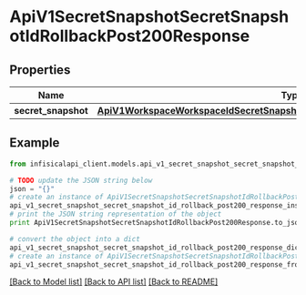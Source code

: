 # ApiV1SecretSnapshotSecretSnapshotIdRollbackPost200Response


## Properties
Name | Type | Description | Notes
------------ | ------------- | ------------- | -------------
**secret_snapshot** | [**ApiV1WorkspaceWorkspaceIdSecretSnapshotsGet200ResponseSecretSnapshotsInner**](ApiV1WorkspaceWorkspaceIdSecretSnapshotsGet200ResponseSecretSnapshotsInner.md) |  | 

## Example

```python
from infisicalapi_client.models.api_v1_secret_snapshot_secret_snapshot_id_rollback_post200_response import ApiV1SecretSnapshotSecretSnapshotIdRollbackPost200Response

# TODO update the JSON string below
json = "{}"
# create an instance of ApiV1SecretSnapshotSecretSnapshotIdRollbackPost200Response from a JSON string
api_v1_secret_snapshot_secret_snapshot_id_rollback_post200_response_instance = ApiV1SecretSnapshotSecretSnapshotIdRollbackPost200Response.from_json(json)
# print the JSON string representation of the object
print ApiV1SecretSnapshotSecretSnapshotIdRollbackPost200Response.to_json()

# convert the object into a dict
api_v1_secret_snapshot_secret_snapshot_id_rollback_post200_response_dict = api_v1_secret_snapshot_secret_snapshot_id_rollback_post200_response_instance.to_dict()
# create an instance of ApiV1SecretSnapshotSecretSnapshotIdRollbackPost200Response from a dict
api_v1_secret_snapshot_secret_snapshot_id_rollback_post200_response_from_dict = ApiV1SecretSnapshotSecretSnapshotIdRollbackPost200Response.from_dict(api_v1_secret_snapshot_secret_snapshot_id_rollback_post200_response_dict)
```
[[Back to Model list]](../README.md#documentation-for-models) [[Back to API list]](../README.md#documentation-for-api-endpoints) [[Back to README]](../README.md)


